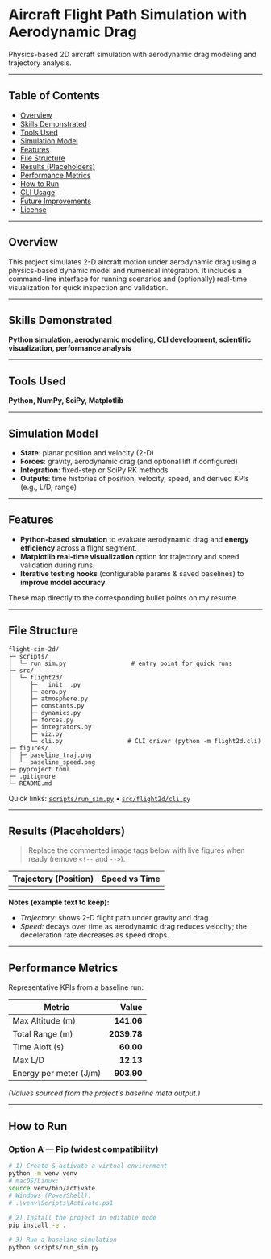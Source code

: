 # Aircraft Flight Path Simulation with Aerodynamic Drag

Physics-based 2D aircraft simulation with aerodynamic drag modeling and trajectory analysis.


---

## Table of Contents
- [Overview](#overview)
- [Skills Demonstrated](#skills-demonstrated)
- [Tools Used](#tools-used)
- [Simulation Model](#simulation-model)
- [Features](#features)
- [File Structure](#file-structure)
- [Results (Placeholders)](#results-placeholders)
- [Performance Metrics](#performance-metrics)
- [How to Run](#how-to-run)
- [CLI Usage](#cli-usage)
- [Future Improvements](#future-improvements)
- [License](#license)

---

## Overview
This project simulates 2-D aircraft motion under aerodynamic drag using a physics-based dynamic model and numerical integration. It includes a command-line interface for running scenarios and (optionally) real-time visualization for quick inspection and validation.

---

## Skills Demonstrated
**Python simulation, aerodynamic modeling, CLI development, scientific visualization, performance analysis**

---

## Tools Used
**Python, NumPy, SciPy, Matplotlib**

---

## Simulation Model
- **State**: planar position and velocity (2-D)
- **Forces**: gravity, aerodynamic drag (and optional lift if configured)
- **Integration**: fixed-step or SciPy RK methods
- **Outputs**: time histories of position, velocity, speed, and derived KPIs (e.g., L/D, range)

---

## Features
- **Python-based simulation** to evaluate aerodynamic drag and **energy efficiency** across a flight segment.  
- **Matplotlib real-time visualization** option for trajectory and speed validation during runs.  
- **Iterative testing hooks** (configurable params & saved baselines) to **improve model accuracy**.

These map directly to the corresponding bullet points on my resume.

---

## File Structure

```
flight-sim-2d/
├─ scripts/
│  └─ run_sim.py                  # entry point for quick runs
├─ src/
│  └─ flight2d/
│     ├─ __init__.py
│     ├─ aero.py
│     ├─ atmosphere.py
│     ├─ constants.py
│     ├─ dynamics.py
│     ├─ forces.py
│     ├─ integrators.py
│     ├─ viz.py
│     └─ cli.py                  # CLI driver (python -m flight2d.cli)
├─ figures/
│  ├─ baseline_traj.png          
│  └─ baseline_speed.png         
├─ pyproject.toml
├─ .gitignore
└─ README.md
```

Quick links: [`scripts/run_sim.py`](scripts/run_sim.py) • [`src/flight2d/cli.py`](src/flight2d/cli.py)

---

## Results (Placeholders)
> Replace the commented image tags below with live figures when ready (remove `<!--` and `-->`).

| Trajectory (Position) | Speed vs Time |
|---|---|
| <!-- ![](figures/baseline_traj.png) --> | <!-- ![](figures/baseline_speed.png) --> |

**Notes (example text to keep):**
- *Trajectory:* shows 2-D flight path under gravity and drag.  
- *Speed:* decays over time as aerodynamic drag reduces velocity; the deceleration rate decreases as speed drops.

---

## Performance Metrics
Representative KPIs from a baseline run:

| Metric | Value |
|---|---:|
| Max Altitude (m) | **141.06** |
| Total Range (m) | **2039.78** |
| Time Aloft (s) | **60.00** |
| Max L/D | **12.13** |
| Energy per meter (J/m) | **903.90** |

*(Values sourced from the project’s baseline meta output.)*

---

## How to Run

### Option A — Pip (widest compatibility)
```bash
# 1) Create & activate a virtual environment
python -m venv venv
# macOS/Linux:
source venv/bin/activate
# Windows (PowerShell):
# .\venv\Scripts\Activate.ps1

# 2) Install the project in editable mode
pip install -e .

# 3) Run a baseline simulation
python scripts/run_sim.py
